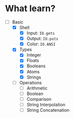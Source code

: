 # What learn?

- [ ] Basic
  - [x] Shell
    - [x] Input: `IO.gets`
    - [x] Output: `IO.puts`
    - [x] Color: `IO.ANSI`
  - [x] Types
    - [x] Integer
    - [x] Floats
    - [x] Booleans
    - [x] Atoms
    - [x] Strings
  - [ ] Operations
    - [ ] Arithmetic
    - [ ] Boolean
    - [ ] Comparison
    - [ ] String Interpolation
    - [ ] String Concatenation
